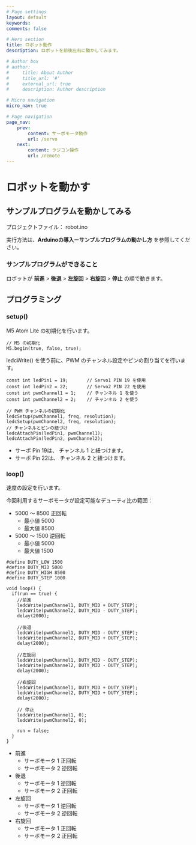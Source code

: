 ```yaml
---
# Page settings
layout: default
keywords:
comments: false

# Hero section
title: ロボット動作
description: ロボットを前後左右に動かしてみます。

# Author box
# author:
#     title: About Author
#     title_url: '#'
#     external_url: true
#     description: Author description

# Micro navigation
micro_nav: true

# Page navigation
page_nav:
    prev:
        content: サーボモータ動作
        url: /servo
    next:
        content: ラジコン操作
        url: /remote
---
```


# ロボットを動かす

## サンプルプログラムを動かしてみる
プロジェクトファイル： robot.ino

実行方法は、**Arduinoの導入**ー**サンプルプログラムの動かし方** を参照してください。

### サンプルプログラムができること
ロボットが **前進** > **後退** > **左旋回** > **右旋回** > **停止** の順で動きます。

## プログラミング
### setup()
M5 Atom Lite の初期化を行います。
```
// M5 の初期化
M5.begin(true, false, true);
```
ledcWrite() を使う前に、PWM のチャンネル設定やピンの割り当てを行います。
```
const int ledPin1 = 19;       // Servo1 PIN 19 を使用
const int ledPin2 = 22;       // Servo2 PIN 22 を使用
const int pwmChannel1 = 1;    // チャンネル 1 を使う
const int pwmChannel2 = 2;    // チャンネル 2 を使う

// PWM チャンネルの初期化    
ledcSetup(pwmChannel1, freq, resolution);
ledcSetup(pwmChannel2, freq, resolution);
// チャンネルとピンの紐づけ
ledcAttachPin(ledPin1, pwmChannel1);
ledcAttachPin(ledPin2, pwmChannel2);
```
- サーボ Pin 19は、 チャンネル 1 と紐つけます。
- サーボ Pin 22は、 チャンネル 2 と紐つけます。

### loop()
速度の設定を行います。

今回利用するサーボモータが設定可能なデューティ比の範囲：
- 5000 〜 8500 正回転
    - 最小値 5000
    - 最大値 8500
- 5000 〜 1500 逆回転
    - 最小値 5000
    - 最大値 1500

```
#define DUTY_LOW 1500
#define DUTY_MID 5000
#define DUTY_HIGH 8500
#define DUTY_STEP 1000

void loop() {
  if(run == true) {
    //前進
    ledcWrite(pwmChannel1, DUTY_MID + DUTY_STEP);
    ledcWrite(pwmChannel2, DUTY_MID - DUTY_STEP);
    delay(2000);

    //後退
    ledcWrite(pwmChannel1, DUTY_MID - DUTY_STEP);
    ledcWrite(pwmChannel2, DUTY_MID + DUTY_STEP);
    delay(2000);
    
    //左旋回
    ledcWrite(pwmChannel1, DUTY_MID - DUTY_STEP);
    ledcWrite(pwmChannel2, DUTY_MID - DUTY_STEP);
    delay(2000);

    //右旋回
    ledcWrite(pwmChannel1, DUTY_MID + DUTY_STEP);
    ledcWrite(pwmChannel2, DUTY_MID + DUTY_STEP);
    delay(2000);

    // 停止
    ledcWrite(pwmChannel1, 0);
    ledcWrite(pwmChannel2, 0);

    run = false;
  }
}
```
- 前進
    - サーボモータ 1    正回転
    - サーボモータ 2    逆回転
- 後退
    - サーボモータ 1    逆回転
    - サーボモータ 2    正回転
- 左旋回
    - サーボモータ 1    逆回転
    - サーボモータ 2    逆回転
- 右旋回
    - サーボモータ 1    正回転
    - サーボモータ 2    正回転

